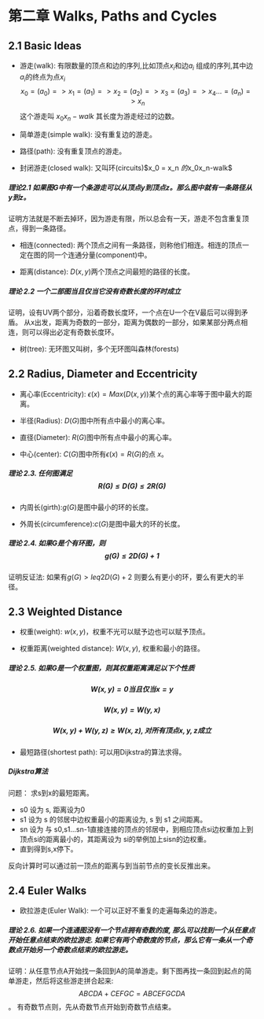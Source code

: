 # 第二章 Walks, Paths and Cycles

## 2.1 Basic Ideas

- 游走(walk): 有限数量的顶点和边的序列,比如顶点$x_i$和边$a_i$ 组成的序列,其中边$a_i$的终点为点$x_i$
$$x_0 =(a_0)=> x_1 =(a_1)=> x_2 =(a_2)=> x_3 =(a_3)=> x_4 ... =(a_n)=> x_n  $$
这个游走叫 $x_0x_n-walk$ 其长度为游走经过的边数。

- 简单游走(simple walk): 没有重复边的游走。

- 路径(path): 没有重复顶点的游走。

- 封闭游走(closed walk): 又叫环(circuits)$x_0 = x_n $的$x_0x_n-walk$

##### 理论2.1 如果图G中有一个条游走可以从顶点y到顶点z。那么图中就有一条路径从y到z。

证明方法就是不断去掉环，因为游走有限，所以总会有一天，游走不包含重复顶点，得到一条路径。

- 相连(connected): 两个顶点之间有一条路径，则称他们相连。相连的顶点一定在图的同一个连通分量(component)中。

- 距离(distance): $D(x, y)$两个顶点之间最短的路径的长度。

##### 理论 2.2 一个二部图当且仅当它没有奇数长度的环时成立
证明，设有UV两个部分，沿着奇数长度环，一个点在U一个在V最后可以得到矛盾。
从x出发，距离为奇数的一部分，距离为偶数的一部分，如果某部分两点相连，则可以得出必定有奇数长度环。

- 树(tree): 无环图又叫树，多个无环图叫森林(forests)

## 2.2 Radius, Diameter and Eccentricity 
- 离心率(Eccentricity): $\epsilon(x) = Max(D(x,y))$某个点的离心率等于图中最大的距离。

- 半径(Radius): $D(G)$图中所有点中最小的离心率。

- 直径(Diameter): $R(G)$图中所有点中最小的离心率。

- 中心(center): $C(G)$图中所有$\epsilon(x) = R(G)$的点 $x$。

##### 理论 2.3. 任何图满足 $$R(G) \leq D(G) \leq 2R(G)$$

- 内周长(girth):$g(G)$是图中最小的环的长度。

- 外周长(circumference):$c(G)$是图中最大的环的长度。

##### 理论 2.4. 如果G是个有环图，则 $$g(G) \leq 2D(G) + 1$$

证明反证法: 如果有$g(G) > leq2D(G) + 2$ 则要么有更小的环，要么有更大的半径。

## 2.3 Weighted Distance

- 权重(weight): $w(x, y)$，权重不光可以赋予边也可以赋予顶点。

- 权重距离(weighted distance): $W(x, y)$, 权重和最小的路径。

##### 理论 2.5. 如果G是一个权重图，则其权重距离满足以下个性质
##### $$ W(x, y) = 0 当且仅当 x = y $$ 
##### $$ W(x, y) = W(y, x) $$
##### $$ W(x, y) + W(y, z) \geq W(x, z), 对所有顶点 x, y, z 成立 $$

- 最短路径(shortest path): 可以用Dijkstra的算法求得。

##### Dijkstra算法

问题： 求s到x的最短距离。
- s0 设为 s, 距离设为0
- s1 设为 s 的邻居中边权重最小的距离设为, s 到 s1 之间距离。
- sn 设为 与 s0,s1...sn-1直接连接的顶点的邻居中，到相应顶点si边权重加上到顶点si的距离最小的，其距离设为 si的举例加上sisn的边权重。
- 直到得到s,x停下。

反向计算时可以通过前一顶点的距离与到当前节点的变长反推出来。

## 2.4 Euler Walks

- 欧拉游走(Euler Walk): 一个可以正好不重复的走遍每条边的游走。

##### 理论 2.6. 如果一个连通图没有一个节点拥有奇数的度, 那么可以找到一个从任意点开始任意点结束的欧拉游走. 如果它有两个奇数度的节点，那么它有一条从一个奇数点开始另一个奇数点结束的欧拉游走。

证明：从任意节点A开始找一条回到A的简单游走。剩下图再找一条回到起点的简单游走，然后将这些游走拼合起来:
$$ABCDA + CEFGC = ABCEFGCDA $$。
有奇数节点则，先从奇数节点开始到奇数节点结束。

